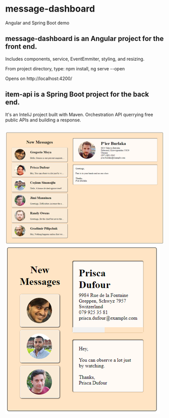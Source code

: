 # message-dashboard
Angular and Spring Boot demo

## message-dashboard is an Angular project for the front end.
Includes components, service, EventEmmiter, styling, and resizing.

From project directory, type:
npm install,
ng serve --open

Opens on http://localhost:4200/


## item-api is a Spring Boot project for the back end.
It's an InteliJ project built with Maven.
Orchestration API querrying free public APIs and building a response.

##
![](https://github.com/DerekThree/message-dashboard/blob/main/message-dashboard.PNG)
![](https://github.com/DerekThree/message-dashboard/blob/main/message-dashboard2.PNG)

